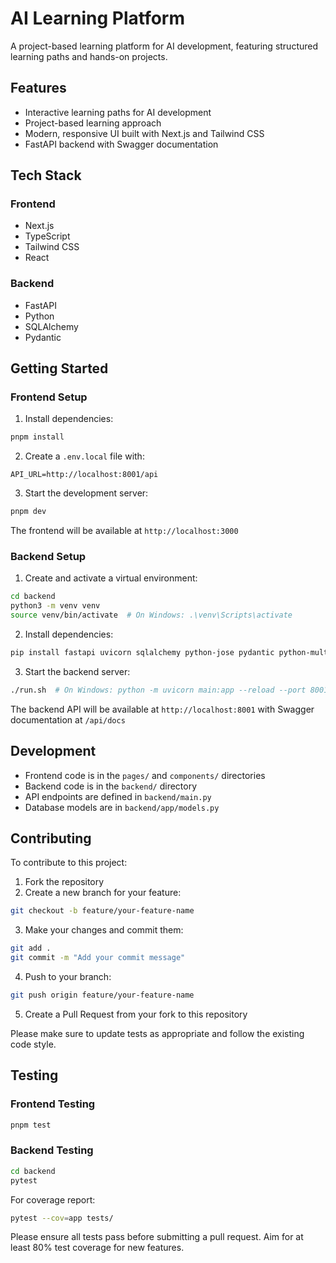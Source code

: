 # AI Learning Platform

A project-based learning platform for AI development, featuring structured learning paths and hands-on projects.

## Features

- Interactive learning paths for AI development
- Project-based learning approach
- Modern, responsive UI built with Next.js and Tailwind CSS
- FastAPI backend with Swagger documentation

## Tech Stack

### Frontend
- Next.js
- TypeScript
- Tailwind CSS
- React

### Backend
- FastAPI
- Python
- SQLAlchemy
- Pydantic

## Getting Started

### Frontend Setup

1. Install dependencies:
```bash
pnpm install
```

2. Create a `.env.local` file with:
```
API_URL=http://localhost:8001/api
```

3. Start the development server:
```bash
pnpm dev
```

The frontend will be available at `http://localhost:3000`

### Backend Setup

1. Create and activate a virtual environment:
```bash
cd backend
python3 -m venv venv
source venv/bin/activate  # On Windows: .\venv\Scripts\activate
```

2. Install dependencies:
```bash
pip install fastapi uvicorn sqlalchemy python-jose pydantic python-multipart
```

3. Start the backend server:
```bash
./run.sh  # On Windows: python -m uvicorn main:app --reload --port 8001
```

The backend API will be available at `http://localhost:8001` with Swagger documentation at `/api/docs`

## Development

- Frontend code is in the `pages/` and `components/` directories
- Backend code is in the `backend/` directory
- API endpoints are defined in `backend/main.py`
- Database models are in `backend/app/models.py`

## Contributing

To contribute to this project:

1. Fork the repository
2. Create a new branch for your feature:
```bash
git checkout -b feature/your-feature-name
```
3. Make your changes and commit them:
```bash
git add .
git commit -m "Add your commit message"
```
4. Push to your branch:
```bash
git push origin feature/your-feature-name
```
5. Create a Pull Request from your fork to this repository

Please make sure to update tests as appropriate and follow the existing code style.

## Testing

### Frontend Testing
```bash
pnpm test
```

### Backend Testing
```bash
cd backend
pytest
```

For coverage report:
```bash
pytest --cov=app tests/
```

Please ensure all tests pass before submitting a pull request. Aim for at least 80% test coverage for new features. 